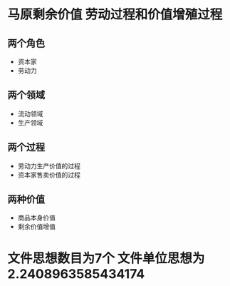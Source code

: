 # 马原剩余价值 劳动过程和价值增殖过程

## 两个角色

* 资本家
* 劳动力

## 两个领域

* 流动领域
* 生产领域

## 两个过程

* 劳动力生产价值的过程
* 资本家售卖价值的过程

## 两种价值

* 商品本身价值
* 剩余价值增值



# 文件思想数目为7个 文件单位思想为2.2408963585434174